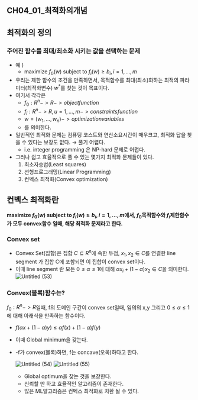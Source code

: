 ## CH04_01_최적화의개념

## 최적화의 정의

### 주어진 함수를 최대/최소화 시키는 값을 선택하는 문제

- 예 )
    - maximize $f_0(w)$ subject to $f_i(w) \ge b_i, i=1,...,m$
- 우리는 제한 함수의 조건을 만족하면서, 목적함수를 최대(최소)화하는  최적의 파라미터(최적화변수) $w^*$를 찾는 것이 목표이다.
- 여기서 각각은
    - $f_0:R^n ->R->object function$
    - $f_i:R^n -> R, u = 1,...,m->constraints function$
    - $w = (w_1,...,w_n)->optimization variables$
    - 를 의미한다.
- 일반적인 최적화 문제는 컴퓨팅 코스트와 연산소요시간이 매우크고, 최적화 답을 찾을 수 있다는 보장도 없다. → 풀기 어렵다.
    - i.e. integer programming 은 NP-hard 문제로 어렵다.
- 그러나 쉽고 효율적으로 풀 수 있는 몇가지 최적화 문제들이 있다.
    1. 최소자승법(Least squares)
    2. 선형프로그래밍(Linear Programming)
    3. 컨벡스 최적화(Convex optimization)

## 컨벡스 최적화란

**maximize $f_0(w)$ subject to $f_i(w) \ge b_i, i=1,...,m$에서, $f_0$목적함수와 $f_i$제한함수가 모두  convex함수 일때, 해당 최적화 문제라고 한다.**

### Convex set

- Convex Set(집합)은 집합 $C\subseteq R^n$에 속한 두점, $x_1, x_2 \in C$를 연결한 line segment 가 
집합 C에 포함되면 이 집합이 convex set이다.
- 이때 line segment 란 모든 $0\le \alpha \le 1$에 대해 $\alpha x_i + (1-\alpha)x_2 \in C$을 의미한다.
    ![Untitled (53)](https://github.com/joony0512/Deep_Learning_Class/assets/109457820/2cde0649-b1ec-4ca9-8fb1-8a0ea99cb946)

    

### Convex(볼록)함수는?

$f_0:R^n ->R$일때, f의 도메인 구간이 convex set일때, 임의의 x,y 그리고 $0\le \alpha \le 1$에 대해 아래식을 만족하는 함수이다.

- $f(\alpha x + (1-\alpha)y) \le \alpha f(x) + (1-\alpha)f(y)$
- 이때 Global minimum을 갖는다.
- -f가 convex(볼록)하면, f는 concave(오목)하다고 한다.

    ![Untitled (54)](https://github.com/joony0512/Deep_Learning_Class/assets/109457820/7bc98228-5abf-400b-9b22-3a049d9d4ee6)
    ![Untitled (55)](https://github.com/joony0512/Deep_Learning_Class/assets/109457820/c2516bff-e670-4dd3-968e-f3ff807abc82)

    
    - Global optimum을 찾는 것을 보장한다.
    - 신뢰할 만 하고 효율적인 알고리즘이 존재한다.
    - 많은 ML알고리즘은 컨벡스 최적화로 치환 될 수 있다.
